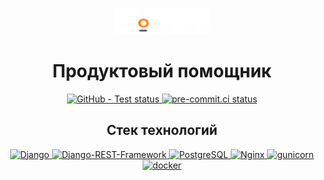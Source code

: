 <p align="center">
    <img src="backend/data/logo.png" width="150">
</p>

<h1 align="center">Продуктовый помощник</h1>

<p align="center">
    <a href="https://github.com/mxnoob/foodgram/actions?query=workflow:CI/CD">
        <img alt="GitHub - Test status" src="https://github.com/mxnoob/foodgram/actions/workflows/main.yml/badge.svg">
    </a>
    <a href="https://results.pre-commit.ci/latest/github/mxnoob/foodgram/main">
        <img alt="pre-commit.ci status" src="https://results.pre-commit.ci/badge/github/mxnoob/foodgram/main.svg">
    </a>
</p>


<h2 align="center">Стек технологий</h2>

<p align="center">
    <a href="https://www.djangoproject.com/">
        <img alt="Django" src="https://img.shields.io/badge/-Django-464646?style=flat-square&logo=Django">
    </a>
    <a href="https://www.django-rest-framework.org/">
        <img alt="Django-REST-Framework" src="https://img.shields.io/badge/-Django%20REST%20Framework-464646?style=flat-square&logo=Django%20REST%20Framework">
    </a>
    <a href="https://www.postgresql.org/">
        <img alt="PostgreSQL" src="https://img.shields.io/badge/-PostgreSQL-464646?style=flat-square&logo=PostgreSQL">
    </a>
    <a href="https://nginx.org/ru/">
        <img alt="Nginx" src="https://img.shields.io/badge/-NGINX-464646?style=flat-square&logo=NGINX">
    </a>
    <a href="https://gunicorn.org/">
        <img alt="gunicorn" src="https://img.shields.io/badge/-gunicorn-464646?style=flat-square&logo=gunicorn">
    </a>
    <a href="https://www.docker.com/">
        <img alt="docker" src="https://img.shields.io/badge/-Docker-464646?style=flat-square&logo=docker">
    </a>
</p>
